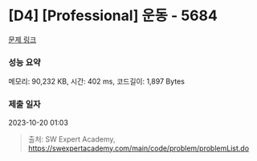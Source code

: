 # [D4] [Professional] 운동 - 5684 

[문제 링크](https://swexpertacademy.com/main/code/problem/problemDetail.do?contestProbId=AWXRxnnah2sDFAUo) 

### 성능 요약

메모리: 90,232 KB, 시간: 402 ms, 코드길이: 1,897 Bytes

### 제출 일자

2023-10-20 01:03



> 출처: SW Expert Academy, https://swexpertacademy.com/main/code/problem/problemList.do